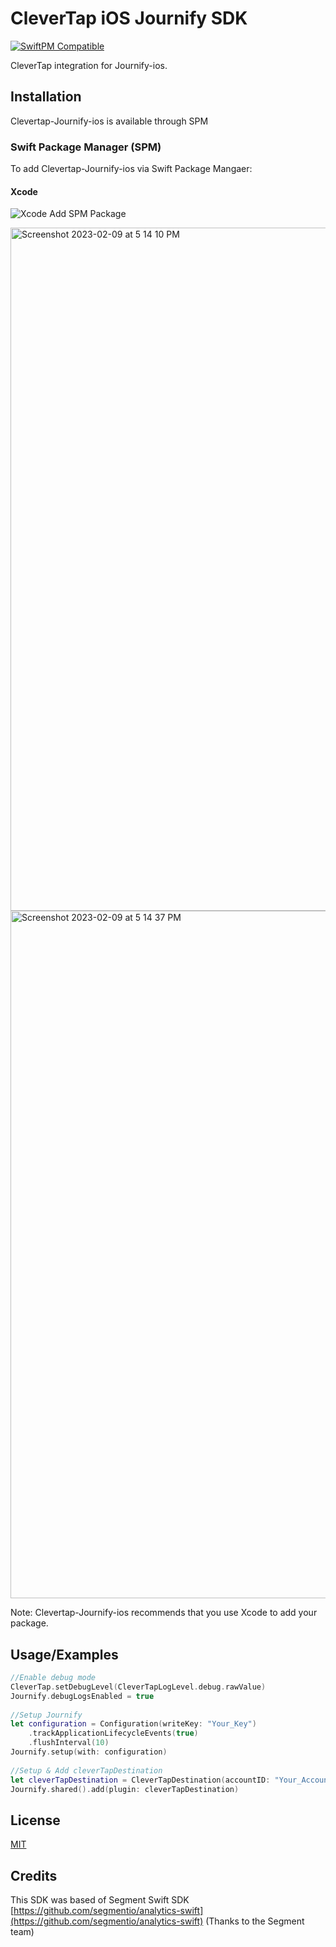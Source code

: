 
# CleverTap iOS Journify SDK
[![SwiftPM Compatible](https://img.shields.io/badge/SwiftPM-Compatible-F05138.svg)](https://swift.org/package-manager/)


CleverTap integration for Journify-ios.


## Installation

Clevertap-Journify-ios is available through SPM

### Swift Package Manager (SPM)

To add Clevertap-Journify-ios via Swift Package Mangaer:

#### Xcode
![Xcode Add SPM Package](https://user-images.githubusercontent.com/917994/119199146-69765200-ba3f-11eb-9173-93cfb5f3cabd.png)

<img width="1093" alt="Screenshot 2023-02-09 at 5 14 10 PM" src="https://user-images.githubusercontent.com/8136464/217872243-9bc4a114-1807-46c4-9d7b-acbc9d7ba686.png">

<img width="1100" alt="Screenshot 2023-02-09 at 5 14 37 PM" src="https://user-images.githubusercontent.com/8136464/217872395-52dfbff2-f71b-4c5b-b0d2-e880de581ad3.png">

Note: Clevertap-Journify-ios recommends that you use Xcode to add your package.

## Usage/Examples

```Swift
//Enable debug mode
CleverTap.setDebugLevel(CleverTapLogLevel.debug.rawValue)
Journify.debugLogsEnabled = true
        
//Setup Journify
let configuration = Configuration(writeKey: "Your_Key")
    .trackApplicationLifecycleEvents(true)
    .flushInterval(10)
Journify.setup(with: configuration)
        
//Setup & Add cleverTapDestination
let cleverTapDestination = CleverTapDestination(accountID: "Your_Account_ID", token: "Your_Account_Token", region: "Your_Region")
Journify.shared().add(plugin: cleverTapDestination)

```


## License

[MIT](https://choosealicense.com/licenses/mit/)

## Credits

This SDK was based of Segment Swift SDK [https://github.com/segmentio/analytics-swift](https://github.com/segmentio/analytics-swift) (Thanks to the Segment team)

